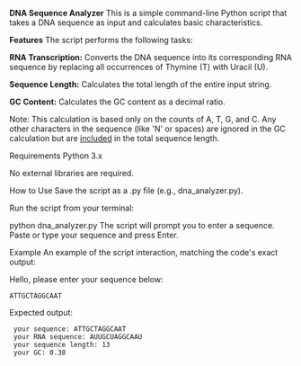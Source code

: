 **DNA Sequence Analyzer**
This is a simple command-line Python script that takes a DNA sequence as input and calculates basic characteristics.

**Features**
The script performs the following tasks:

**RNA Transcription:** Converts the DNA sequence into its corresponding RNA sequence by replacing all occurrences of Thymine (T) with Uracil (U).

**Sequence Length:** Calculates the total length of the entire input string.

**GC Content:** Calculates the GC content as a decimal ratio.

Note: This calculation is based only on the counts of A, T, G, and C. Any other characters in the sequence (like 'N' or spaces) are ignored in the GC calculation but are <ins>included</ins> in the total sequence length.

Requirements
Python 3.x

No external libraries are required.

How to Use
Save the script as a .py file (e.g., dna_analyzer.py).

Run the script from your terminal:

python dna_analyzer.py
The script will prompt you to enter a sequence. Paste or type your sequence and press Enter.

Example
An example of the script interaction, matching the code's exact output:

Hello, please enter your sequence below: 
```
ATTGCTAGGCAAT
```
Expected output:
```
 your sequence: ATTGCTAGGCAAT
 your RNA sequence: AUUGCUAGGCAAU
 your sequence length: 13
 your GC: 0.38
```
